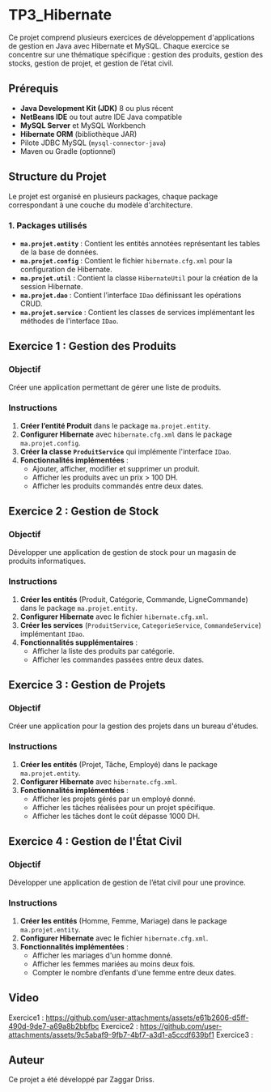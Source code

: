 # TP3_Hibernate
Ce projet comprend plusieurs exercices de développement d'applications de gestion en Java avec Hibernate et MySQL. Chaque exercice se concentre sur une thématique spécifique : gestion des produits, gestion des stocks, gestion de projet, et gestion de l’état civil. 

## Prérequis
- **Java Development Kit (JDK)** 8 ou plus récent  
- **NetBeans IDE** ou tout autre IDE Java compatible  
- **MySQL Server** et MySQL Workbench  
- **Hibernate ORM** (bibliothèque JAR)  
- Pilote JDBC MySQL (`mysql-connector-java`)  
- Maven ou Gradle (optionnel)

## Structure du Projet
Le projet est organisé en plusieurs packages, chaque package correspondant à une couche du modèle d'architecture.

### 1. Packages utilisés
- **`ma.projet.entity`** : Contient les entités annotées représentant les tables de la base de données.
- **`ma.projet.config`** : Contient le fichier `hibernate.cfg.xml` pour la configuration de Hibernate.
- **`ma.projet.util`** : Contient la classe `HibernateUtil` pour la création de la session Hibernate.
- **`ma.projet.dao`** : Contient l’interface `IDao` définissant les opérations CRUD.
- **`ma.projet.service`** : Contient les classes de services implémentant les méthodes de l'interface `IDao`.

## Exercice 1 : Gestion des Produits
### Objectif
Créer une application permettant de gérer une liste de produits. 

### Instructions
1. **Créer l’entité Produit** dans le package `ma.projet.entity`.
2. **Configurer Hibernate** avec `hibernate.cfg.xml` dans le package `ma.projet.config`.
3. **Créer la classe `ProduitService`** qui implémente l'interface `IDao`.
4. **Fonctionnalités implémentées** :
   - Ajouter, afficher, modifier et supprimer un produit.
   - Afficher les produits avec un prix > 100 DH.
   - Afficher les produits commandés entre deux dates.
  
## Exercice 2 : Gestion de Stock
### Objectif
Développer une application de gestion de stock pour un magasin de produits informatiques.

### Instructions
1. **Créer les entités** (Produit, Catégorie, Commande, LigneCommande) dans le package `ma.projet.entity`.
2. **Configurer Hibernate** avec le fichier `hibernate.cfg.xml`.
3. **Créer les services** (`ProduitService`, `CategorieService`, `CommandeService`) implémentant `IDao`.
4. **Fonctionnalités supplémentaires** :
   - Afficher la liste des produits par catégorie.
   - Afficher les commandes passées entre deux dates.
## Exercice 3 : Gestion de Projets
### Objectif
Créer une application pour la gestion des projets dans un bureau d'études.

### Instructions
1. **Créer les entités** (Projet, Tâche, Employé) dans le package `ma.projet.entity`.
2. **Configurer Hibernate** avec `hibernate.cfg.xml`.
3. **Fonctionnalités implémentées** :
   - Afficher les projets gérés par un employé donné.
   - Afficher les tâches réalisées pour un projet spécifique.
   - Afficher les tâches dont le coût dépasse 1000 DH.
## Exercice 4 : Gestion de l'État Civil
### Objectif
Développer une application de gestion de l’état civil pour une province.

### Instructions
1. **Créer les entités** (Homme, Femme, Mariage) dans le package `ma.projet.entity`.
2. **Configurer Hibernate** avec le fichier `hibernate.cfg.xml`.
3. **Fonctionnalités implémentées** :
   - Afficher les mariages d'un homme donné.
   - Afficher les femmes mariées au moins deux fois.
   - Compter le nombre d’enfants d'une femme entre deux dates.

## Video
Exercice1 : https://github.com/user-attachments/assets/e61b2606-d5ff-490d-9de7-a69a8b2bbfbc
Exercice2 : https://github.com/user-attachments/assets/9c5abaf9-9fb7-4bf7-a3d1-a5ccdf639bf1
Exercice3 :
## Auteur
Ce projet a été développé par Zaggar Driss.
